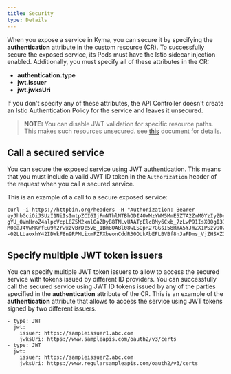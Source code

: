 ```yaml
---
title: Security
type: Details
---
```


When you expose a service in Kyma, you can secure it by specifying the **authentication** attribute in the custom resource (CR). To successfully secure the exposed service, its Pods must have the Istio sidecar injection enabled. Additionally, you must specify all of these attributes in the CR:
  - **authentication.type**
  - **jwt.issuer**
  - **jwt.jwksUri**

If you don't specify any of these attributes, the API Controller doesn't create an Istio Authentication Policy for the service and leaves it unsecured.

>**NOTE:** You can disable JWT validation for specific resource paths. This makes such resources unsecured. see [this](#custom-resource-api) document for details.

## Call a secured service

You can secure the exposed service using JWT authentication. This means that you must include a valid JWT ID token in the `Authorization` header of the request when you call
a secured service.

This is an example of a call to a secure exposed service:
```
curl -i https://httpbin.org/headers -H "Authorization: Bearer eyJhbGciOiJSUzI1NiIsImtpZCI6IjFmNThlNTBhODI4OWMzYWM5MmE5ZTA2ZmM0YzIyZDc1NTU4MTc5YjIifQ.eyJpc3MiOiJodHRwczovL2RleC55ZmFjdG9yeS5zYXAuY29ycCIsInN1YiI6IkNpUXhPR0U0TmpnMFlpMWtZamc0TFRSaU56TXRPVEJoT1MwelkyUXhOall4WmpVME5qTVNCV3h2WTJGcyIsImF1ZCI6WyJreW1hLWNsaWVudCIsImt1YmVjb250cm9sbGVyIl0sImV4cCI6MTUzMDA5ODg3MiwiaWF0IjoxNTMwMDEyNDcyLCJhenAiOiJrdWJlY29udHJvbGxlciIsImF0X2hhc2giOiJ5QzJwY0ZmVWYzWVd2N2U5QUY3U0t3IiwiZW1haWwiOiJhZG1pbkBreW1hLmN4IiwiZW1haWxfdmVyaWZpZWQiOnRydWUsIm5hbWUiOiJhZG1pbiJ9.pxy4P95PVSwIiXArcfsqAPVFhBmo5sHzUnqzwY6HF9UgMRkDFlIs5CKe1ZiGteGr6-gYU_0VmHroZ4alpcVcpL8Z5M2xnlOaZDyB8TNLvUAATpElcBMy6Cxb_7zLwP91IsX0QgI3DTg3H-M0eaJ4VwMKrfEu9h2rwxzvBrDc5vB_1Bm8OABl08wLSQpR27GGsI58RmA5YJmZX1PSzv90Zl_krqyvWIe6pmcHCrP--02LLUaoxhY42IDWkF8n9RPMLixmFZFXbeonCddR30OUkAbEFLBVBf8nJaFDms_VjZHSXZDitCu4r6myE4AnT_IeXI2dRgdGT73Hh8895zu7fQ"
```
## Specify multiple JWT token issuers

You can specify multiple JWT token issuers to allow to access the secured service with tokens issued by different ID providers. You can successfully call the secured service using JWT ID tokens issued by any of the parties specified in the **authentication** attribute of the CR. This is an example of the **authentication** attribute that allows to access the service using JWT tokens signed by two different issuers.

```
- type: JWT
  jwt:
    issuer: https://sampleissuer1.abc.com
    jwksUri: https://www.sampleapis.com/oauth2/v3/certs
- type: JWT
  jwt:
    issuer: https://sampleissuer2.abc.com
    jwksUri: https://www.regularsampleapis.com/oauth2/v3/certs
```
